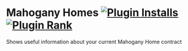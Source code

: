 # Mahogany Homes [![Plugin Installs](http://img.shields.io/endpoint?url=https://api.runelite.net/pluginhub/shields/installs/plugin/mahogany-homes)](https://runelite.net/plugin-hub/TheStonedTurtle) [![Plugin Rank](http://img.shields.io/endpoint?url=https://api.runelite.net/pluginhub/shields/rank/plugin/mahogany-homes)](https://runelite.net/plugin-hub)
Shows useful information about your current Mahogany Home contract
